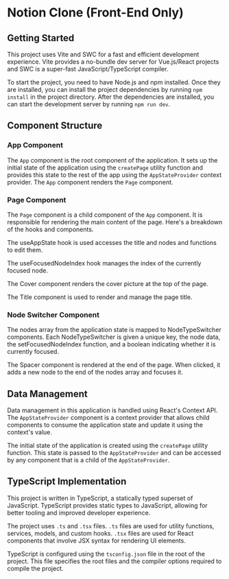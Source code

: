 # Notion Clone (Front-End Only)

## Getting Started

This project uses Vite and SWC for a fast and efficient development experience. Vite provides a no-bundle dev server for Vue.js/React projects and SWC is a super-fast JavaScript/TypeScript compiler.

To start the project, you need to have Node.js and npm installed. Once they are installed, you can install the project dependencies by running `npm install` in the project directory. After the dependencies are installed, you can start the development server by running `npm run dev`.

## Component Structure

### App Component

The `App` component is the root component of the application. It sets up the initial state of the application using the `createPage` utility function and provides this state to the rest of the app using the `AppStateProvider` context provider. The `App` component renders the `Page` component.

### Page Component

The `Page` component is a child component of the `App` component. It is responsible for rendering the main content of the page. Here's a breakdown of the hooks and components.

The useAppState hook is used accesses the title and nodes and functions to edit them.

The useFocusedNodeIndex hook manages the index of the currently focused node.

The Cover component renders the cover picture at the top of the page.

The Title component is used to render and manage the page title.

### Node Switcher Component

The nodes array from the application state is mapped to NodeTypeSwitcher components. Each NodeTypeSwitcher is given a unique key, the node data, the setFocusedNodeIndex function, and a boolean indicating whether it is currently focused.

The Spacer component is rendered at the end of the page. When clicked, it adds a new node to the end of the nodes array and focuses it.

## Data Management

Data management in this application is handled using React's Context API. The `AppStateProvider` component is a context provider that allows child components to consume the application state and update it using the context's value.

The initial state of the application is created using the `createPage` utility function. This state is passed to the `AppStateProvider` and can be accessed by any component that is a child of the `AppStateProvider`.

## TypeScript Implementation

This project is written in TypeScript, a statically typed superset of JavaScript. TypeScript provides static types to JavaScript, allowing for better tooling and improved developer experience.

The project uses `.ts` and `.tsx` files. `.ts` files are used for utility functions, services, models, and custom hooks. `.tsx` files are used for React components that involve JSX syntax for rendering UI elements.

TypeScript is configured using the `tsconfig.json` file in the root of the project. This file specifies the root files and the compiler options required to compile the project.